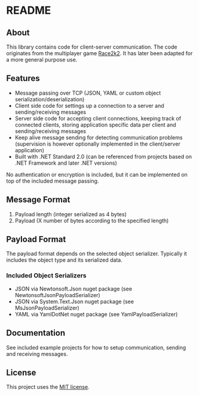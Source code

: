 # README

## About

This library contains code for client-server communication. The code originates from the multiplayer game [Race2k2](https://drive.google.com/drive/folders/1xs8oNkufM9pY0HBzyRL5-QLYBrGgvlLj). It has later been adapted for a more general purpose use.

## Features

* Message passing over TCP (JSON, YAML or custom object serialization/deserialization)
* Client side code for settings up a connection to a server and sending/receiving messages
* Server side code for accepting client connections, keeping track of connected clients, storing application specific data per client and sending/receiving messages
* Keep alive message sending for detecting communication problems (supervision is however optionally implemented in the client/server application)
* Built with .NET Standard 2.0 (can be referenced from projects based on .NET Framework and later .NET versions)

No authentication or encryption is included, but it can be implemented on top of the included message passing.

## Message Format

1. Payload length (integer serialized as 4 bytes)
2. Payload (X number of bytes according to the specified length)

## Payload Format

The payload format depends on the selected object serializer. Typically it includes the object type and its serialized data.

### Included Object Serializers

* JSON via Newtonsoft.Json nuget package (see NewtonsoftJsonPayloadSerializer)
* JSON via System.Text.Json nuget package (see MsJsonPayloadSerializer)
* YAML via YamlDotNet nuget package (see YamlPayloadSerializer)

## Documentation

See included example projects for how to setup communication, sending and receiving messages.

## License

This project uses the [MIT license](LICENSE.txt).
